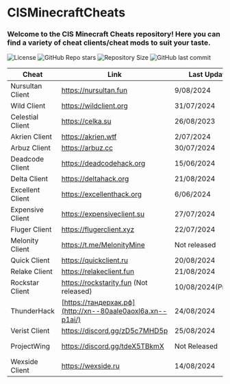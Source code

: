 # CISMinecraftCheats
### Welcome to the CIS Minecraft Cheats repository! Here you can find a variety of cheat clients/cheat mods to suit your taste.

![License](https://img.shields.io/github/license/cframe1337/CISMinecraftCheats) ![GitHub Repo stars](https://img.shields.io/github/stars/cframe1337/CISMinecraftCheats)
![Repository Size](https://img.shields.io/github/repo-size/cframe1337/CISMinecraftCheats) ![GitHub last commit](https://img.shields.io/github/last-commit/cframe1337/CISMinecraftCheats)


| Cheat | Link | Last Update | Rating | Owner |
| --- | --- | --- | --- | --- |
| Nursultan Client | https://nursultan.fun | 9/08/2024 | ★★★★☆ | [CrashSystem](https://discord.com/users/1225495473234641009) |
| Wild Client | https://wildclient.org | 31/07/2024 | ★★★☆☆ | [BlueMouse](https://discord.com/users/532120976440164352) |
| Celestial Client | https://celka.su | 26/08/2023 | ★★☆☆☆ | [Smertnix](https://discord.com/users/880503910622691349) |
| Akrien Client | https://akrien.wtf | 2/07/2024 | ★★★☆☆ | [Fals3R](https://t.me/Fals3R) |
| Arbuz Client | https://arbuz.cc | 30/07/2024 | ★★★☆☆ | [wxshuzx](https://discord.com/users/1047739286964932608)|
| Deadcode Client | https://deadcodehack.org | 15/06/2024 | ★★☆☆☆ | [gish_reloadead](https://discord.com/users/790439129703907378) |
| Delta Client | https://deltahack.org | 21/08/2024 | ★★★☆☆ | [dezz](https://t.me/dezztoper) |
| Excellent Client | https://excellenthack.org | 6/06/2024 | ★★☆☆☆ | [sheluvparis](https://discord.com/users/1064671203782037555) |
| Expensive Client | https://expensiveclient.su | 27/07/2024 | ★★★☆☆ | [dedinsiduss](https://discord.com/users/1163387041455812668) |
| Fluger Client | https://flugerclient.xyz | 22/07/2024 | ★☆☆☆☆ | [Fluger](https://t.me/FlugerOld) |
| Melonity Client | https://t.me/MelonityMine | Not released | Not released | [Stanislav Minaev](https://vk.com/minaev_hack) |
| Quick Client | https://quickclient.ru | 20/08/2024 | ★★★☆☆ | [Fabos](https://discord.com/users/974660866203062322) |
| Relake Client | https://relakeclient.fun | 21/08/2024 | ★★★★☆ | [wavenever](https://discord.com/users/1213473984839163906) |
| Rockstar Client | https://rockstarity.fun (Not released) | 10/08/2024(Private) | ★★★★☆ | [ConeTin](https://discord.com/users/627722840992514061)|
| ThunderHack | [https://тандерхак.рф](http://xn--80aale0aoxl6a.xn--p1ai/) | 24/08/2024 | ★★★★☆ | [Pan4ur](https://discord.com/users/532547459692625941) |
| Verist Client | https://discord.gg/zD5c7MHD5p | 25/08/2024 | ★★☆☆☆ | [Kasper](https://discord.com/users/665501855060721704) |
| ProjectWing | https://discord.gg/tdeX5TBkmX | Not Released | Not Released | [ecstasy](https://discord.com/users/1043642188522848296) |
| Wexside Client | https://wexside.ru | 14/08/2024 | ★★☆☆☆ | [markushv](https://discord.com/users/1057599837652135957) |
